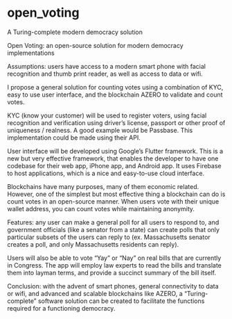 # open_voting

A Turing-complete modern democracy solution

Open Voting: an open-source solution for modern democracy implementations

Assumptions: users have access to a modern smart phone with facial recognition and thumb print reader, as well as access to data or wifi.

I propose a general solution for counting votes using a combination of KYC, easy to use user interface, and the blockchain AZERO to validate and count votes.

KYC (know your customer) will be used to register voters, using facial recognition and verification using driver’s license, passport or other proof of uniqueness / realness. A good example would be Passbase. This implementation could be made using their API.

User interface will be developed using Google’s Flutter framework. This is a new but very effective framework, that enables the developer to have one codebase for their web app, iPhone app, and Android app. It uses Firebase to host applications, which is a nice and easy-to-use cloud interface.

Blockchains have many purposes, many of them economic related. However, one of the simplest but most effective thing a blockchain can do is count votes in an open-source manner. When users vote with their unique wallet address, you can count votes while maintaining anonymity. 

Features: any user can make a general poll for all users to respond to, and government officials (like a senator from a state) can create polls that only particular subsets of the users can reply to (ex. Massachusetts senator creates a poll, and only Massachusetts residents can reply).

Users will also be able to vote “Yay” or “Nay” on real bills that are currently in Congress. The app will employ law experts to read the bills and translate them into layman terms, and provide a succinct summary of the bill itself.

Conclusion: with the advent of smart phones, general connectivity to data or wifi, and advanced and scalable blockchains like AZERO, a “Turing-complete” software solution can be created to facilitate the functions required for a functioning democracy.
